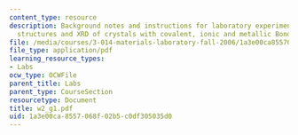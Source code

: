 ```yaml
---
content_type: resource
description: Background notes and instructions for laboratory experiments on derivative
  structures and XRD of crystals with covalent, ionic and metallic Bonds.
file: /media/courses/3-014-materials-laboratory-fall-2006/1a3e00ca8557068f02b5c0df305035d0_w2_g1.pdf
file_type: application/pdf
learning_resource_types:
- Labs
ocw_type: OCWFile
parent_title: Labs
parent_type: CourseSection
resourcetype: Document
title: w2_g1.pdf
uid: 1a3e00ca-8557-068f-02b5-c0df305035d0
---
```


